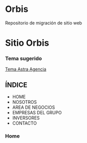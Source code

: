 # Orbis
Repositorio de migración de sitio web


Sitio Orbis
==================

### Tema sugerido
[Tema Astra Agencia](https://websitedemos.net/agency-02/)


## ÍNDICE

 * HOME
 * NOSOTROS
 * AREA DE NEGOCIOS
 * EMPRESAS DEL GRUPO
 * INVERSORES
 * CONTACTO

### Home

